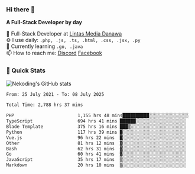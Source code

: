 ### Hi there 👋

**A Full-Stack Developer by day**

🔭 Full-Stack Developer at [Lintas Media Danawa](https://www.lintasmediadanawa.com/)  
⚙️ I use daily: `.php, .js, .ts, .html, .css, .jsx, .py`  
🌱 Currently learning `.go, .java`  
📫 How to reach me: [Discord](https://discordapp.com/users/984448732999327766)  [Facebook](https://fb.me/tyvandi)  

### 🚀 Quick Stats  

![Nekoding's GitHub stats](https://github-readme-stats.vercel.app/api?username=nekoding&show_icons=true)

<!--START_SECTION:waka-->

```txt
From: 25 July 2021 - To: 08 July 2025

Total Time: 2,788 hrs 37 mins

PHP                        1,155 hrs 48 mins██████████░░░░░░░░░░░░░░░   40.27 %
TypeScript                 694 hrs 41 mins ██████░░░░░░░░░░░░░░░░░░░   24.21 %
Blade Template             375 hrs 16 mins ███▒░░░░░░░░░░░░░░░░░░░░░   13.08 %
Python                     117 hrs 39 mins █░░░░░░░░░░░░░░░░░░░░░░░░   04.10 %
Vue.js                     96 hrs 22 mins  █░░░░░░░░░░░░░░░░░░░░░░░░   03.36 %
Other                      81 hrs 12 mins  ▓░░░░░░░░░░░░░░░░░░░░░░░░   02.83 %
Bash                       62 hrs 31 mins  ▓░░░░░░░░░░░░░░░░░░░░░░░░   02.18 %
Go                         60 hrs 41 mins  ▓░░░░░░░░░░░░░░░░░░░░░░░░   02.11 %
JavaScript                 35 hrs 17 mins  ▒░░░░░░░░░░░░░░░░░░░░░░░░   01.23 %
Markdown                   20 hrs 10 mins  ▒░░░░░░░░░░░░░░░░░░░░░░░░   00.70 %
```

<!--END_SECTION:waka-->

<!--
**nekoding/nekoding** is a ✨ _special_ ✨ repository because its `README.md` (this file) appears on your GitHub profile.

Here are some ideas to get you started:

- 🔭 I’m currently working on ...
- 🌱 I’m currently learning ...
- 👯 I’m looking to collaborate on ...
- 🤔 I’m looking for help with ...
- 💬 Ask me about ...
- 📫 How to reach me: ...
- 😄 Pronouns: ...
- ⚡ Fun fact: ...
-->
